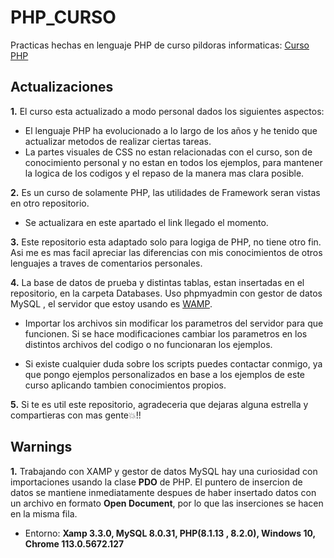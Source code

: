 # PHP_CURSO
Practicas hechas en lenguaje PHP de curso pildoras informaticas: [Curso PHP](https://www.pildorasinformaticas.es/course/php-mysql/)

## Actualizaciones

**1.** El curso esta actualizado a modo personal dados los siguientes aspectos:
- El lenguaje PHP ha evolucionado a lo largo de los años y he tenido que actualizar metodos de realizar ciertas tareas.
- La partes visuales de CSS no estan relacionadas con el curso, son de conocimiento personal y no estan en todos los ejemplos, para mantener la logica de los codigos y el repaso de la manera mas clara posible.

**2.** Es un curso de solamente PHP, las utilidades de Framework seran vistas en otro repositorio. 

- Se actualizara en este apartado el link llegado el momento.

**3.** Este repositorio esta adaptado solo para logiga de PHP, no tiene otro fin. Asi me es mas facil apreciar las diferencias con mis conocimientos de otros lenguajes a traves de comentarios personales.

**4.** La base de datos de prueba y distintas tablas, estan insertadas en el repositorio, en la carpeta Databases. Uso phpmyadmin con gestor de datos MySQL , el servidor que estoy usando es [WAMP](https://www.wampserver.com/en/).

- Importar los archivos sin modificar los parametros del servidor para que funcionen. Si se hace modificaciones cambiar los parametros en los distintos archivos del codigo o no funcionaran los ejemplos.

- Si existe cualquier duda sobre los scripts puedes contactar conmigo, ya que pongo ejemplos personalizados en base a los ejemplos de este curso aplicando tambien conocimientos propios.

**5.** Si te es util este repositorio, agradeceria que dejaras alguna estrella y compartieras con mas gente💥!!

## Warnings

**1.** Trabajando con XAMP y gestor de datos MySQL hay una curiosidad con importaciones usando la clase **PDO** de PHP. El puntero de insercion de datos se mantiene inmediatamente despues de haber insertado datos con un archivo en formato **Open Document**, por lo que las inserciones se hacen en la misma fila. 

- Entorno: **Xamp 3.3.0, MySQL 8.0.31, PHP(8.1.13 , 8.2.0), Windows 10, Chrome 113.0.5672.127**


